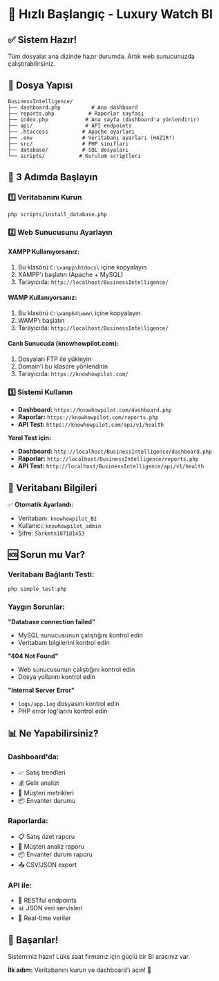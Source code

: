 # 🚀 Hızlı Başlangıç - Luxury Watch BI

## ✅ Sistem Hazır!

Tüm dosyalar ana dizinde hazır durumda. Artık web sunucunuzda çalıştırabilirsiniz.

## 📁 Dosya Yapısı

```
BusinessIntelligence/
├── dashboard.php          # Ana dashboard
├── reports.php           # Raporlar sayfası
├── index.php            # Ana sayfa (dashboard'a yönlendirir)
├── api/                 # API endpoints
├── .htaccess           # Apache ayarları
├── .env                # Veritabanı ayarları (HAZIR!)
├── src/                # PHP sınıfları
├── database/           # SQL dosyaları
└── scripts/           # Kurulum scriptleri
```

## 🎯 3 Adımda Başlayın

### 1️⃣ Veritabanını Kurun
```bash
php scripts/install_database.php
```

### 2️⃣ Web Sunucusunu Ayarlayın

#### XAMPP Kullanıyorsanız:
1. Bu klasörü `C:\xampp\htdocs\` içine kopyalayın
2. XAMPP'ı başlatın (Apache + MySQL)
3. Tarayıcıda: `http://localhost/BusinessIntelligence/`

#### WAMP Kullanıyorsanız:
1. Bu klasörü `C:\wamp64\www\` içine kopyalayın
2. WAMP'ı başlatın
3. Tarayıcıda: `http://localhost/BusinessIntelligence/`

#### Canlı Sunucuda (knowhowpilot.com):
1. Dosyaları FTP ile yükleyin
2. Domain'i bu klasöre yönlendirin
3. Tarayıcıda: `https://knowhowpilot.com/`

### 3️⃣ Sistemi Kullanın

- **Dashboard:** `https://knowhowpilot.com/dashboard.php`
- **Raporlar:** `https://knowhowpilot.com/reports.php`
- **API Test:** `https://knowhowpilot.com/api/v1/health`

**Yerel Test için:**
- **Dashboard:** `http://localhost/BusinessIntelligence/dashboard.php`
- **Raporlar:** `http://localhost/BusinessIntelligence/reports.php`
- **API Test:** `http://localhost/BusinessIntelligence/api/v1/health`

## 🔧 Veritabanı Bilgileri

✅ **Otomatik Ayarlandı:**
- Veritabanı: `knowhowpilot_BI`
- Kullanıcı: `knowhowpilot_admin`
- Şifre: `Sbrkmtn1071@1453`

## 🆘 Sorun mu Var?

### Veritabanı Bağlantı Testi:
```bash
php simple_test.php
```

### Yaygın Sorunlar:

**"Database connection failed"**
- MySQL sunucusunun çalıştığını kontrol edin
- Veritabanı bilgilerini kontrol edin

**"404 Not Found"**
- Web sunucusunun çalıştığını kontrol edin
- Dosya yollarını kontrol edin

**"Internal Server Error"**
- `logs/app.log` dosyasını kontrol edin
- PHP error log'larını kontrol edin

## 📊 Ne Yapabilirsiniz?

### Dashboard'da:
- 📈 Satış trendleri
- 💰 Gelir analizi
- 👥 Müşteri metrikleri
- 📦 Envanter durumu

### Raporlarda:
- 📋 Satış özet raporu
- 👥 Müşteri analiz raporu
- 📦 Envanter durum raporu
- 📤 CSV/JSON export

### API ile:
- 🔌 RESTful endpoints
- 📊 JSON veri servisleri
- 🔄 Real-time veriler

## 🎉 Başarılar!

Sisteminiz hazır! Lüks saat firmanız için güçlü bir BI aracınız var.

**İlk adım:** Veritabanını kurun ve dashboard'ı açın! 🚀

